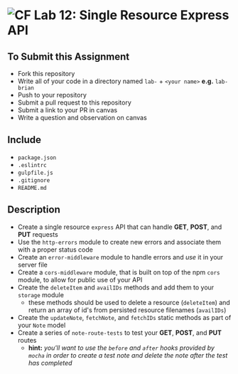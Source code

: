 ![CF](https://camo.githubusercontent.com/70edab54bba80edb7493cad3135e9606781cbb6b/687474703a2f2f692e696d6775722e636f6d2f377635415363382e706e67) Lab 12: Single Resource Express API
===

## To Submit this Assignment
  * Fork this repository
  * Write all of your code in a directory named `lab-` + `<your name>` **e.g.** `lab-brian`
  * Push to your repository
  * Submit a pull request to this repository
  * Submit a link to your PR in canvas
  * Write a question and observation on canvas

## Include
  * `package.json`
  * `.eslintrc`
  * `gulpfile.js`
  * `.gitignore`
  * `README.md`

## Description
  * Create a single resource `express` API that can handle **GET**, **POST**, and **PUT** requests
  * Use the `http-errors` module to create new errors and associate them with a proper status code
  * Create an `error-middleware` module to handle errors and *use* it in your server file
  * Create a `cors-middleware` module, that is built on top of the npm `cors` module, to allow for public use of your API
  * Create the `deleteItem` and `availIDs` methods and add them to your `storage` module
    * these methods should be used to delete a resource (`deleteItem`) and return an array of id's from persisted resource filenames (`availIDs`)
  * Create the `updateNote`, `fetchNote`, and `fetchIDs` static methods as part of your `Note` model
  * Create a series of `note-route-tests` to test your **GET**, **POST**, and **PUT** routes
    * **hint:** *you'll want to use the `before` and `after` hooks provided by `mocha` in order to create a test note and delete the note after the test has completed*
